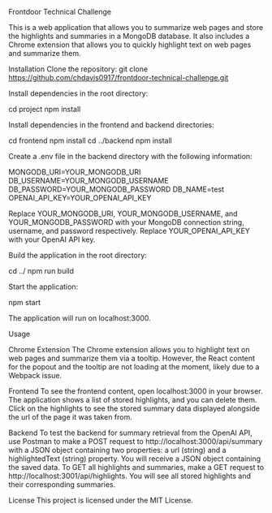 Frontdoor Technical Challenge

This is a web application that allows you to summarize web pages and store the highlights and summaries in a MongoDB database. It also includes a Chrome extension that allows you to quickly highlight text on web pages and summarize them.

Installation
Clone the repository:
git clone https://github.com/chdavis0917/frontdoor-technical-challenge.git

Install dependencies in the root directory:

cd project
npm install

Install dependencies in the frontend and backend directories:

cd frontend
npm install
cd ../backend
npm install

Create a .env file in the backend directory with the following information:

MONGODB_URI=YOUR_MONGODB_URI
DB_USERNAME=YOUR_MONGODB_USERNAME
DB_PASSWORD=YOUR_MONGODB_PASSWORD
DB_NAME=test
OPENAI_API_KEY=YOUR_OPENAI_API_KEY

Replace YOUR_MONGODB_URI, YOUR_MONGODB_USERNAME, and YOUR_MONGODB_PASSWORD with your MongoDB connection string, username, and password respectively. Replace YOUR_OPENAI_API_KEY with your OpenAI API key.

Build the application in the root directory:

cd ../
npm run build

Start the application:

npm start

The application will run on localhost:3000.

Usage

Chrome Extension
The Chrome extension allows you to highlight text on web pages and summarize them via a tooltip. However, the React content for the popout and the tooltip are not loading at the moment, likely due to a Webpack issue.

Frontend
To see the frontend content, open localhost:3000 in your browser. The application shows a list of stored highlights, and you can delete them. Click on the highlights to see the stored summary data displayed alongside the url of the page it was taken from.

Backend
To test the backend for summary retrieval from the OpenAI API, use Postman to make a POST request to http://localhost:3000/api/summary with a JSON object containing two properties: a url (string) and a highlightedText (string) property. You will receive a JSON object containing the saved data. To GET all highlights and summaries, make a GET request to http://localhost:3001/api/highlights. You will see all stored highlights and their corresponding summaries.

License
This project is licensed under the MIT License.